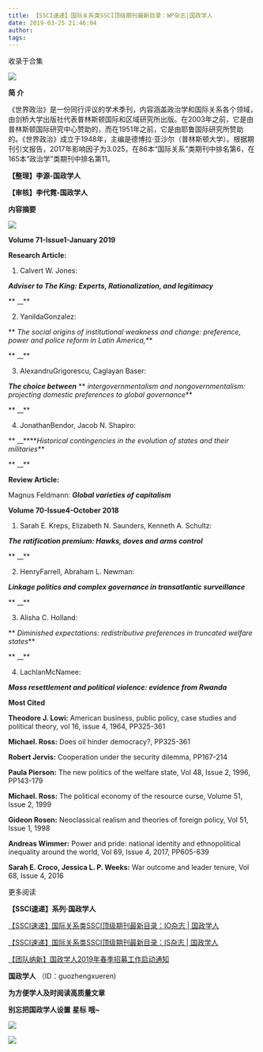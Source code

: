 ```yaml
---
title: 【SSCI速递】国际关系类SSCI顶级期刊最新目录：WP杂志|国政学人
date: 2019-03-25 21:46:04
author: 
tags: 
---
```



收录于合集

![](/images/3274/2.gif)

  

**简 介**

《世界政治》是一份同行评议的学术季刊，内容涵盖政治学和国际关系各个领域，由剑桥大学出版社代表普林斯顿国际和区域研究所出版。在2003年之前，它是由普林斯顿国际研究中心赞助的，而在1951年之前，它是由耶鲁国际研究所赞助的。《世界政治》成立于1948年，主编是德博拉·亚沙尔（普林斯顿大学）。根据期刊引文报告，2017年影响因子为3.025，在86本“国际关系”类期刊中排名第6，在165本“政治学”类期刊中排名第11。

 **【整理】李源-国政学人**

 **【审核】李代霓-国政学人**

 **内容摘要**

![](/images/3274/3.jpeg)

 **Volume 71-Issue1-January 2019**

  

  

**Research Article:**

1. Calvert W. Jones: 

**_Adviser to The King: Experts, Rationalization, and legitimacy_**

 ** __**

2. YanildaGonzalez:

 ** _The social origins of institutional weakness and change: preference,
power and police reform in Latin America,_**

 ** __**

3. AlexandruGrigorescu, Caglayan Baser: 

**_The choice between_** ** _intergovernmentalism and nongovernmentalism:
projecting domestic preferences to global governance_**

 ** __**

4. JonathanBendor, Jacob N. Shapiro:

 ** __****_Historical contingencies in the evolution of states and their
militaries_**

 ** __**

**Review Article:**

Magnus Feldmann: **_Global varieties of capitalism_**

****Volume 70-Issue4-October 2018****

  

  

1. Sarah E. Kreps, Elizabeth N. Saunders, Kenneth A. Schultz: 

**_The ratification premium: Hawks, doves and arms control_**

 ** __**

2. HenryFarrell, Abraham L. Newman: 

**_Linkage politics and complex governance in transatlantic surveillance_**

 ** __**

3. Alisha C. Holland:

 ** _Diminished expectations: redistributive preferences in truncated welfare
states_**

 ** __**

4. LachlanMcNamee: 

**_Mass resettlement and political violence: evidence from Rwanda_**

****Most Cited****

  

**Theodore J. Lowi:** American business, public policy, case studies and
political theory, vol 16, issue 4, 1964, PP325-361

**Michael. Ross:** Does oil hinder democracy?, PP325-361

**Robert Jervis:** Cooperation under the security dilemma, PP167-214

**Paula Pierson:** The new politics of the welfare state, Vol 48, Issue 2,
1996, PP143-179

**Michael. Ross:** The political economy of the resource curse, Volume 51,
Issue 2, 1999

**Gideon Rosen:** Neoclassical realism and theories of foreign policy, Vol 51,
Issue 1, 1998

**Andreas Wimmer:** Power and pride: national identity and ethnopolitical
inequality around the world, Vol 69, Issue 4, 2017, PP605-639

**Sarah E. Croco, Jessica L. P. Weeks:** War outcome and leader tenure, Vol
68, Issue 4, 2016

  

  

更多阅读

 **【SSCI速递】系列·国政学人**

[ 【SSCI速递】国际关系类SSCI顶级期刊最新目录：IO杂志 |
国政学人](http://mp.weixin.qq.com/s?__biz=MzI3MTYzMzE5Mw==&mid=2247488863&idx=1&sn=dbfb4e81e812a6ac87bde847a2217a7c&chksm=eb3f8b19dc48020f3c4626bdd134517051735638762998bc1b5afbb84f40bb96971cd4348843&scene=21#wechat_redirect)  

[【SSCI速递】国际关系类SSCI顶级期刊最新目录：IS杂志 |
国政学人](http://mp.weixin.qq.com/s?__biz=MzI3MTYzMzE5Mw==&mid=2247488880&idx=1&sn=164ff65531b8b44ca2e37ab9387015fe&chksm=eb3f8b36dc48022092c077e1a199bf7eae4224165dc3692945b7458723109af773ad4e060af4&scene=21#wechat_redirect)  

[【团队纳新】国政学人2019年春季招募工作启动通知](http://mp.weixin.qq.com/s?__biz=MzI3MTYzMzE5Mw==&mid=2247488529&idx=1&sn=4d7a223b6bbfccdb000d0846d8be30e8&chksm=eb3f8a57dc480341c8a6ed4339b6d215c73b98cacfdba087fa5b5eddc1b2337dfd0549522576&scene=21#wechat_redirect)  

  

 **国政学人** （ID：guozhengxueren)

  

 **为方便学人及时阅读高质量文章**

 **别忘把国政学人设置** **星标** **哦~**

![](/images/3274/4.gif)

![](/images/3274/5.gif)

